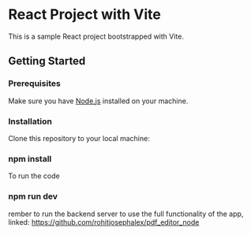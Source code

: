 # React Project with Vite

This is a sample React project bootstrapped with Vite.

## Getting Started

### Prerequisites

Make sure you have [Node.js](https://nodejs.org/) installed on your machine.

### Installation

Clone this repository to your local machine:

### npm install

To run the code

### npm run dev

rember to run the backend server to use the full functionality of the app,  linked: https://github.com/rohitjosephalex/pdf_editor_node
